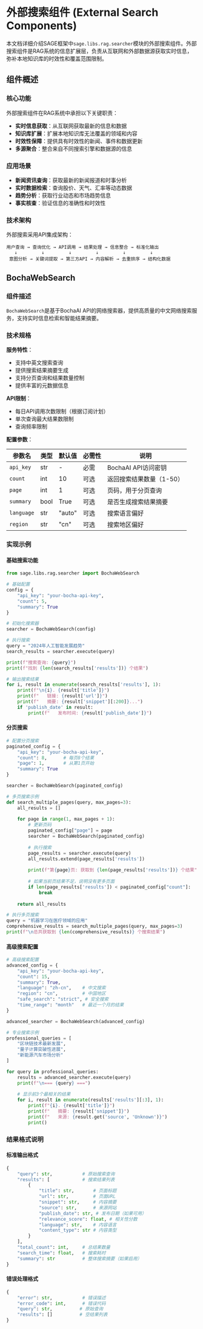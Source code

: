 # 外部搜索组件 (External Search Components)

本文档详细介绍SAGE框架中`sage.libs.rag.searcher`模块的外部搜索组件。外部搜索组件是RAG系统的信息扩展层，负责从互联网和外部数据源获取实时信息，弥补本地知识库的时效性和覆盖范围限制。

## 组件概述

### 核心功能
外部搜索组件在RAG系统中承担以下关键职责：

- **实时信息获取**：从互联网获取最新的信息和数据
- **知识库扩展**：扩展本地知识库无法覆盖的领域和内容
- **时效性保障**：提供具有时效性的新闻、事件和数据更新
- **多源聚合**：整合来自不同搜索引擎和数据源的信息

### 应用场景
- **新闻资讯查询**：获取最新的新闻报道和时事分析
- **实时数据检索**：查询股价、天气、汇率等动态数据
- **趋势分析**：获取行业动态和市场趋势信息
- **事实核查**：验证信息的准确性和时效性

### 技术架构
外部搜索采用API集成架构：

```
用户查询 → 查询优化 → API调用 → 结果处理 → 信息整合 → 标准化输出
   ↓         ↓         ↓         ↓         ↓         ↓
 意图分析 → 关键词提取 → 第三方API → 内容解析 → 去重排序 → 结构化数据
```

## BochaWebSearch

### 组件描述
`BochaWebSearch`是基于BochaAI API的网络搜索器，提供高质量的中文网络搜索服务，支持实时信息检索和智能结果摘要。

### 技术规格

**服务特性**：
- 支持中英文搜索查询
- 提供搜索结果摘要生成
- 支持分页查询和结果数量控制
- 提供丰富的元数据信息

**API限制**：
- 每日API调用次数限制（根据订阅计划）
- 单次查询最大结果数限制
- 查询频率限制

**配置参数**：

| 参数名 | 类型 | 默认值 | 必需性 | 说明 |
|--------|------|--------|--------|------|
| `api_key` | str | - | 必需 | BochaAI API访问密钥 |
| `count` | int | 10 | 可选 | 返回搜索结果数量（1-50） |
| `page` | int | 1 | 可选 | 页码，用于分页查询 |
| `summary` | bool | True | 可选 | 是否生成搜索结果摘要 |
| `language` | str | "auto" | 可选 | 搜索语言偏好 |
| `region` | str | "cn" | 可选 | 搜索地区偏好 |

### 实现示例

#### 基础搜索功能
```python
from sage.libs.rag.searcher import BochaWebSearch

# 基础配置
config = {
    "api_key": "your-bocha-api-key",
    "count": 5,
    "summary": True
}

# 初始化搜索器
searcher = BochaWebSearch(config)

# 执行搜索
query = "2024年人工智能发展趋势"
search_results = searcher.execute(query)

print(f"搜索查询: {query}")
print(f"找到 {len(search_results['results'])} 个结果")

# 输出搜索结果
for i, result in enumerate(search_results['results'], 1):
    print(f"\n{i}. {result['title']}")
    print(f"   链接: {result['url']}")
    print(f"   摘要: {result['snippet'][:200]}...")
    if 'publish_date' in result:
        print(f"   发布时间: {result['publish_date']}")
```

#### 分页搜索
```python
# 配置分页搜索
paginated_config = {
    "api_key": "your-bocha-api-key",
    "count": 8,      # 每页8个结果
    "page": 1,       # 从第1页开始
    "summary": True
}

searcher = BochaWebSearch(paginated_config)

# 多页搜索示例
def search_multiple_pages(query, max_pages=3):
    all_results = []
    
    for page in range(1, max_pages + 1):
        # 更新页码
        paginated_config["page"] = page
        searcher = BochaWebSearch(paginated_config)
        
        # 执行搜索
        page_results = searcher.execute(query)
        all_results.extend(page_results['results'])
        
        print(f"第{page}页: 获取到 {len(page_results['results'])} 个结果")
        
        # 如果当前页结果不足，说明没有更多页面
        if len(page_results['results']) < paginated_config["count"]:
            break
    
    return all_results

# 执行多页搜索
query = "机器学习在医疗领域的应用"
comprehensive_results = search_multiple_pages(query, max_pages=3)
print(f"\n总共获取到 {len(comprehensive_results)} 个搜索结果")
```

#### 高级搜索配置
```python
# 高级搜索配置
advanced_config = {
    "api_key": "your-bocha-api-key",
    "count": 15,
    "summary": True,
    "language": "zh-cn",    # 中文搜索
    "region": "cn",         # 中国地区
    "safe_search": "strict", # 安全搜索
    "time_range": "month"   # 最近一个月的结果
}

advanced_searcher = BochaWebSearch(advanced_config)

# 专业搜索示例
professional_queries = [
    "区块链技术最新发展",
    "量子计算突破性进展", 
    "新能源汽车市场分析"
]

for query in professional_queries:
    results = advanced_searcher.execute(query)
    print(f"\n=== {query} ===")
    
    # 显示前3个最相关的结果
    for i, result in enumerate(results['results'][:3], 1):
        print(f"{i}. {result['title']}")
        print(f"   摘要: {result['snippet']}")
        print(f"   来源: {result.get('source', 'Unknown')}")
        print()
```

### 结果格式说明

#### 标准输出格式
```python
{
    "query": str,           # 原始搜索查询
    "results": [            # 搜索结果列表
        {
            "title": str,       # 页面标题
            "url": str,         # 页面URL
            "snippet": str,     # 内容摘要
            "source": str,      # 来源网站
            "publish_date": str, # 发布日期（如果可用）
            "relevance_score": float, # 相关性分数
            "language": str,    # 内容语言
            "content_type": str # 内容类型
        }
    ],
    "total_count": int,     # 总结果数量
    "search_time": float,   # 搜索耗时
    "summary": str          # 整体搜索摘要（如果启用）
}
```

#### 错误处理格式
```python
{
    "error": str,           # 错误描述
    "error_code": int,      # 错误代码
    "query": str,          # 原始查询
    "results": []          # 空结果列表
}
```
